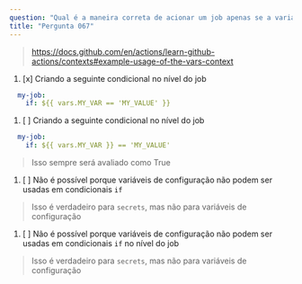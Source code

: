 ```yaml
---
question: "Qual é a maneira correta de acionar um job apenas se a variável de configuração `MY_VAR` tiver o valor de `MY_VALUE`?"
title: "Pergunta 067"
---
```


> https://docs.github.com/en/actions/learn-github-actions/contexts#example-usage-of-the-vars-context
1. [x] Criando a seguinte condicional no nível do job
```yaml
  my-job:
    if: ${{ vars.MY_VAR == 'MY_VALUE' }}
```
1. [ ] Criando a seguinte condicional no nível do job
```yaml
  my-job:
    if: ${{ vars.MY_VAR }} == 'MY_VALUE'
```
> Isso sempre será avaliado como True
1. [ ] Não é possível porque variáveis de configuração não podem ser usadas em condicionais `if`
> Isso é verdadeiro para `secrets`, mas não para variáveis de configuração
1. [ ] Não é possível porque variáveis de configuração não podem ser usadas em condicionais `if` no nível do job
> Isso é verdadeiro para `secrets`, mas não para variáveis de configuração
